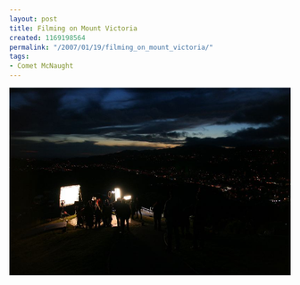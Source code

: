 ```yaml
---
layout: post
title: Filming on Mount Victoria
created: 1169198564
permalink: "/2007/01/19/filming_on_mount_victoria/"
tags:
- Comet McNaught
---
```


<img src="/image/images/IMG_3195.JPG"/>

